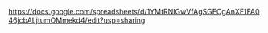 https://docs.google.com/spreadsheets/d/1YMtRNIGwVfAgSGFCgAnXF1FA046jcbALjtumOMmekd4/edit?usp=sharing
